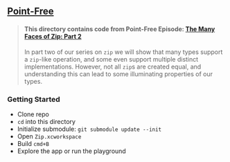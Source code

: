 ## [Point-Free](https://www.pointfree.co)

> #### This directory contains code from Point-Free Episode: [The Many Faces of Zip: Part 2](https://www.pointfree.co/episodes/ep24-the-many-faces-of-zip-part-1)
>
> In part two of our series on `zip` we will show that many types support a `zip`-like operation, and some even support multiple distinct implementations. However, not all `zip`s are created equal, and understanding this can lead to some illuminating properties of our types.

### Getting Started

* Clone repo
* `cd` into this directory
* Initialize submodule: `git submodule update --init`
* Open `Zip.xcworkspace`
* Build `cmd+B`
* Explore the app or run the playground
